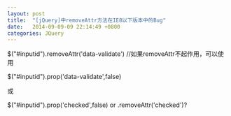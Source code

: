 ```yaml
---
layout: post
title:  "[jQuery]中removeAttr方法在IE8以下版本中的Bug"
date:   2014-09-09-09 22:14:49 +0800
categories: JQuery
---
```



$("#inputid").removeAttr('data-validate')  //如果removeAttr不起作用，可以使用

$("#inputid").prop('data-validate',false)

或

$("#inputid").prop('checked',false) or .removeAttr('checked')?